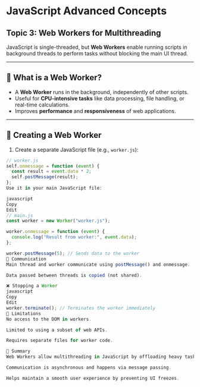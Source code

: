 # JavaScript Advanced Concepts  

## Topic 3: Web Workers for Multithreading

JavaScript is single-threaded, but **Web Workers** enable running scripts in background threads to perform tasks without blocking the main UI thread.

---

## 🔹 What is a Web Worker?

- A **Web Worker** runs in the background, independently of other scripts.
- Useful for **CPU-intensive tasks** like data processing, file handling, or real-time calculations.
- Improves **performance** and **responsiveness** of web applications.

---

## 🔧 Creating a Web Worker

1. Create a separate JavaScript file (e.g., `worker.js`):

```javascript
// worker.js
self.onmessage = function (event) {
  const result = event.data * 2;
  self.postMessage(result);
};
Use it in your main JavaScript file:

javascript
Copy
Edit
// main.js
const worker = new Worker("worker.js");

worker.onmessage = function (event) {
  console.log("Result from worker:", event.data);
};

worker.postMessage(5); // Sends data to the worker
🔁 Communication
Main thread and worker communicate using postMessage() and onmessage.

Data passed between threads is copied (not shared).

❌ Stopping a Worker
javascript
Copy
Edit
worker.terminate(); // Terminates the worker immediately
🛑 Limitations
No access to the DOM in workers.

Limited to using a subset of web APIs.

Requires separate files for worker code.

🧾 Summary
Web Workers allow multithreading in JavaScript by offloading heavy tasks.

Communication is asynchronous and happens via message passing.

Helps maintain a smooth user experience by preventing UI freezes.

